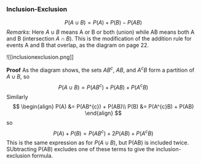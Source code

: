 ### Inclusion-Exclusion
$$
P(A \cup B) = P(A) + P(B) - P(AB)
$$
*Remarks:* Here $A \cup B$ means A or B or both (union) while AB means both A and B (intersection $A\cap B$). This is the modification of the addition rule for events A and B that overlap, as the diagram on page 22.

![[inclusionexclusion.png]]

**Proof**
As the diagram shows, the sets $AB^{c}$, $AB$, and $A^cB$ form a partition of $A \cup B$, so
$$
P(A \cup B ) = P(AB^{c}) + P(AB) + P(A^{c}B)
$$
Similarly
$$
\begin{align}
	P(A) &= P(AB^{c}) + P(AB)\\
	P(B) &= P(A^{c}B) + P(AB)
\end{align}
$$
so
$$
P(A) + P(B) = P(AB^{c}) + 2P(AB) + P(A^{c} B)
$$
This is the same expression as for $P(A \cup B)$, but P(AB) is included twice. SUbtracting P(AB) excludes one of these terms to give the inclusion-exclusion formula.
